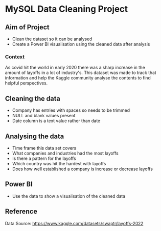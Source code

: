 # MySQL Data Cleaning Project

## Aim of Project
* Clean the dataset so it can be analysed
* Create a Power BI visualisation using the cleaned data after analysis

### Context
As covid hit the world in early 2020 there was a sharp increase in the amount of layoffs in a lot of industry's. This dataset was made to track that information and help the Kaggle community analyse the contents to find helpful perspectives.

## Cleaning the data
* Company has entries with spaces so needs to be trimmed
* NULL and blank values present
* Date column is a text value rather than date

## Analysing the data
* Time frame this data set covers
* What companies and industries had the most layoffs
* Is there a pattern for the layoffs
* Which country was hit the hardest with layoffs
* Does how well established a company is increase or decrease layoffs

## Power BI
* Use the data to show a visualisation of the cleaned data

## Reference
Data Source: https://www.kaggle.com/datasets/swaptr/layoffs-2022
